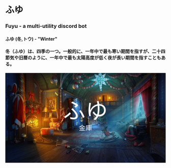 # **ふゆ**

### Fuyu - a multi-utility discord bot
#### ふゆ (冬,トウ) - "Winter"
#### 冬（ふゆ）は、四季の一つ。一般的に、一年中で最も寒い期間を指すが、二十四節気や旧暦のように、一年中で最も太陽高度が低く夜が長い期間を指すこともある。
<img src="assets/repo.png">